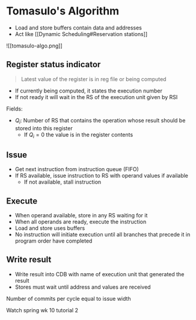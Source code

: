 # Tomasulo's Algorithm

- Load and store buffers contain data and addresses
- Act like [[Dynamic Scheduling#Reservation stations]]

![[tomasulo-algo.png]]

## Register status indicator

> Latest value of the register is in reg file or being computed

- If currently being computed, it states the execution number
- If not ready it will wait in the RS of the execution unit given by RSI

Fields:
- $Q_{i}$: Number of RS that contains the operation whose result should be stored into this register
	- If $Q_{i} = 0$ the value is in the register contents

## Issue
- Get next instruction from instruction queue (FIFO)
- If RS available, issue instruction to RS with operand values if available
	- If not available, stall instruction

## Execute
- When operand available, store in any RS waiting for it
- When all operands are ready, execute the instruction
- Load and store uses buffers
- No instruction will initiate execution until all branches that precede it in program order have completed

## Write result

- Write result into CDB with name of execution unit that generated the result
- Stores must wait until address and values are received

Number of commits per cycle equal to issue width

Watch spring wk 10 tutorial 2